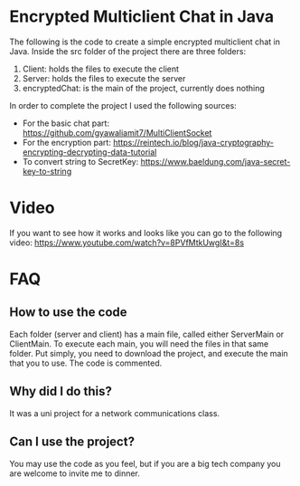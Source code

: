 # Encrypted Multiclient Chat in Java
The following is the code to create a simple encrypted multiclient chat in Java.
Inside the src folder of the project there are three folders:
1. Client: holds the files to execute the client
2. Server: holds the files to execute the server
3. encryptedChat: is the main of the project, currently does nothing

In order to complete the project I used the following sources:
- For the basic chat part: https://github.com/gyawaliamit7/MultiClientSocket
- For the encryption part: https://reintech.io/blog/java-cryptography-encrypting-decrypting-data-tutorial
- To convert string to SecretKey: https://www.baeldung.com/java-secret-key-to-string

# Video
If you want to see how it works and looks like you can go to the following video:
https://www.youtube.com/watch?v=8PVfMtkUwgI&t=8s

# FAQ
## How to use the code
Each folder (server and client) has a main file, called either ServerMain or ClientMain. To execute each main, you will need the files in that same folder.
Put simply, you need to download the project, and execute the main that you to use.
The code is commented.

## Why did I do this?
It was a uni project for a network communications class.

## Can I use the project?
You may use the code as you feel, but if you are a big tech company you are welcome to invite me to dinner.
